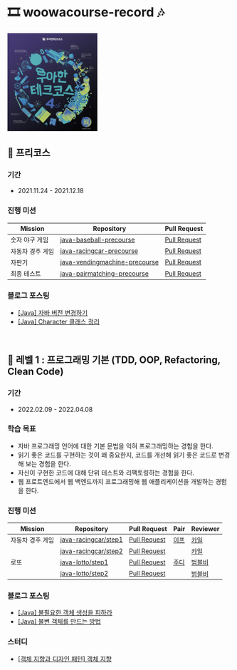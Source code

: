 # 🎞 woowacourse-record 🎶
<p>
    <img src="image/cover.png" alt="우아한테크코스 포스터" width="40%" />
</p>

## 🥚 프리코스
### 기간
- 2021.11.24 - 2021.12.18

### 진행 미션
| Mission             | Repository | Pull Request |
| ---------------- | ---------- | ---------- |
| 숫자 야구 게임   | [java-baseball-precourse](https://github.com/hanull/java-baseball-precourse/tree/hanull) | [Pull Request](https://github.com/woowacourse/java-baseball-precourse/pull/492)|
| 자동차 경주 게임 | [java-racingcar-precourse](https://github.com/hanull/java-racingcar-precourse/tree/hanull) | [Pull Request](https://github.com/woowacourse/java-racingcar-precourse/pull/446) |
| 자판기           | [java-vendingmachine-precourse](https://github.com/hanull/java-vendingmachine-precourse/tree/hanull) | [Pull Request](https://github.com/woowacourse/java-vendingmachine-precourse/pull/146) |
| 최종 테스트 | [java-pairmatching-precourse](https://github.com/hanull/java-pairmatching-precourse/tree/hanull) | [Pull Request](https://github.com/woowacourse/java-pairmatching-precourse/pull/103) |

### 블로그 포스팅
- [[Java] 자바 버전 변경하기](https://github.com/hanull/TIL/blob/master/ETC/%EC%9E%90%EB%B0%94%20%EB%B2%84%EC%A0%84%20%EB%B3%80%EA%B2%BD%ED%95%98%EA%B8%B0.md)
- [[Java] Character 클래스 정리](https://github.com/hanull/TIL/blob/master/Java/Character%20%ED%81%B4%EB%9E%98%EC%8A%A4%20%EC%A0%95%EC%A0%81%20%EB%A9%94%EC%84%9C%EB%93%9C.md)

<br>

## 🐣 레벨 1 : 프로그래밍 기본 (TDD, OOP, Refactoring, Clean Code)
### 기간
- 2022.02.09 - 2022.04.08

### 학습 목표
- 자바 프로그래밍 언어에 대한 기본 문법을 익혀 프로그래밍하는 경험을 한다.
- 읽기 좋은 코드를 구현하는 것이 왜 중요한지, 코드를 개선해 읽기 좋은 코드로 변경해 보는 경험을 한다.
- 자신이 구현한 코드에 대해 단위 테스트와 리팩토링하는 경험을 한다.
- 웹 프로트엔드에서 웹 백엔드까지 프로그래밍해 웹 애플리케이션을 개발하는 경험을 한다.

### 진행 미션
| Mission             | Repository | Pull Request | Pair | Reviewer |
| ---------------- | ---------- | ---------- | ------ | -------- |
| 자동차 경주 게임  | [java-racingcar/step1](https://github.com/hanull/java-racingcar/tree/step1) | [Pull Request](https://github.com/woowacourse/java-racingcar/pull/337) | [이프](https://github.com/sinb57) | [카일](https://github.com/KIMSIYOUNG) 
|  | [java-racingcar/step2](https://github.com/hanull/java-racingcar/tree/step2) | [Pull Request](https://github.com/woowacourse/java-racingcar/pull/429) |  | [카일](https://github.com/KIMSIYOUNG) 
| 로또 | [java-lotto/step1](https://github.com/hanull/java-lotto/tree/step1) | [Pull Request](https://github.com/woowacourse/java-lotto/pull/404) | [주디](https://github.com/jurlring) | [범블비](https://github.com/ddaaac)
|  | [java-lotto/step2](https://github.com/hanull/java-lotto/tree/step2) | [Pull Request]() |  | [범블비](https://github.com/ddaaac)

### 블로그 포스팅
- [[Java] 불필요한 객체 생성을 피하라](https://hanul-dev.netlify.app/java/%EC%95%84%EC%9D%B4%ED%85%9C6.-%EB%B6%88%ED%95%84%EC%9A%94%ED%95%9C-%EA%B0%9D%EC%B2%B4-%EC%83%9D%EC%84%B1%EC%9D%84-%ED%94%BC%ED%95%98%EB%9D%BC/)
- [[Java] 불변 객체를 만드는 방법](https://hanul-dev.netlify.app/java/%EB%B6%88%EB%B3%80%EA%B0%9D%EC%B2%B4%EB%A5%BC-%EB%A7%8C%EB%93%9C%EB%8A%94-%EB%B0%A9%EB%B2%95/)

### 스터디
- [[객체 지향과 디자인 패턴] 객체 지향](https://github.com/hanull/book-notes/tree/main/%EA%B0%9D%EC%B2%B4%EC%A7%80%ED%96%A5%EA%B3%BC%20%EB%94%94%EC%9E%90%EC%9D%B8%ED%8C%A8%ED%84%B4/chapter2)
